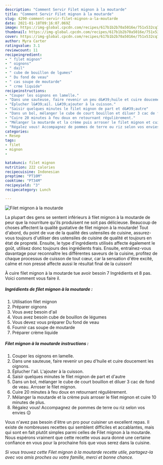 ```yaml
---
description: "Comment Servir Filet mignon à la moutarde"
title: "Comment Servir Filet mignon à la moutarde"
slug: 4290-comment-servir-filet-mignon-a-la-moutarde
date: 2021-01-18T09:16:07.069Z
image: https://img-global.cpcdn.com/recipes/617b1b2b70a5016e/751x532cq70/filet-mignon-a-la-moutarde-photo-principale-de-la-recette.jpg
thumbnail: https://img-global.cpcdn.com/recipes/617b1b2b70a5016e/751x532cq70/filet-mignon-a-la-moutarde-photo-principale-de-la-recette.jpg
cover: https://img-global.cpcdn.com/recipes/617b1b2b70a5016e/751x532cq70/filet-mignon-a-la-moutarde-photo-principale-de-la-recette.jpg
author: Myra Carter
ratingvalue: 3.1
reviewcount: 11
recipeingredient:
- " filet mignon"
- " oignons"
- " dail"
- " cube de bouillon de lgumes"
- " Du fond de veau"
- " cas soupe de moutarde"
- " crme liquide"
recipeinstructions:
- "Couper les oignons en lamelle."
- "Dans une sauteuse, faire revenir un peu d&#39;huile et cuire doucement les oignons."
- "Éplucher l&#39;ail. L&#39;ajouter à la cuisson."
- "Saisir quelques minutes le filet mignon de part et d&#39;autre"
- "Dans un bol, mélanger le cube de court bouillon et diluer 3 cac de fond de veau. Arroser le filet mignon."
- "Cuire 20 minutes à feu doux en retournant régulièrement."
- "Mélanger la moutarde et la crème puis arroser le filet mignon et cuire 10 minutes de plus."
- "Régalez vous! Accompagnez de pommes de terre ou riz selon vos envies 😉"
categories:
- Resep
tags:
- filet
- mignon
- 

katakunci: filet mignon  
nutrition: 222 calories
recipecuisine: Indonesian
preptime: "PT10M"
cooktime: "PT34M"
recipeyield: "3"
recipecategory: Lunch

---
```



![Filet mignon à la moutarde](https://img-global.cpcdn.com/recipes/617b1b2b70a5016e/751x532cq70/filet-mignon-a-la-moutarde-photo-principale-de-la-recette.jpg)

La plupart des gens se sentent inférieurs à filet mignon à la moutarde de peur que la nourriture qu'ils produisent ne soit pas délicieuse. Beaucoup de choses affectent la qualité gustative de filet mignon à la moutarde! Tout d'abord, du point de vue de la qualité des ustensiles de cuisine, assurez-vous toujours d'utiliser des ustensiles de cuisine de qualité et toujours en état de propreté. Ensuite, le type d'ingrédients utilisés affecte également le goût, utilisez donc toujours des ingrédients frais. Ensuite, entraînez-vous davantage pour reconnaître les différentes saveurs de la cuisine, profitez de chaque processus de cuisson de tout cœur, car la sensation d'être excité, calme et non pressé affecte aussi le résultat final de la cuisson!

<!--inarticleads1-->

À cuire filet mignon à la moutarde tue avoir besoin 7 Ingrédients et 8 pas. Voici comment vous faire il.

##### Ingrédients de filet mignon à la moutarde :

1. Utilisation  filet mignon
1. Préparer  oignons
1. Vous avez besoin  d&#39;ail
1. Vous avez besoin  cube de bouillon de légumes
1. Vous devez vous préparer  Du fond de veau
1. Fournir  cas soupe de moutarde
1. Préparer  crème liquide




<!--inarticleads2-->

##### Filet mignon à la moutarde instructions :

1. Couper les oignons en lamelle.
1. Dans une sauteuse, faire revenir un peu d&#39;huile et cuire doucement les oignons.
1. Éplucher l&#39;ail. L&#39;ajouter à la cuisson.
1. Saisir quelques minutes le filet mignon de part et d&#39;autre
1. Dans un bol, mélanger le cube de court bouillon et diluer 3 cac de fond de veau. Arroser le filet mignon.
1. Cuire 20 minutes à feu doux en retournant régulièrement.
1. Mélanger la moutarde et la crème puis arroser le filet mignon et cuire 10 minutes de plus.
1. Régalez vous! Accompagnez de pommes de terre ou riz selon vos envies 😉




<!--inarticleads1-->

<p>
Vous n'avez pas besoin d'être un pro pour cuisiner un excellent repas. Il existe de nombreuses recettes qui semblent difficiles et accablantes, mais qui sont en fait plutôt simples parmi celles de Filet mignon à la moutarde. Nous espérons vraiment que cette recette vous aura donné une certaine confiance en vous pour la prochaine fois que vous serez dans la cuisine.
</p>

<p>
<i>Si vous trouvez cette Filet mignon à la moutarde recette utile, partagez-la avec vos amis proches ou votre famille, merci et bonne chance.</i>
</p>
